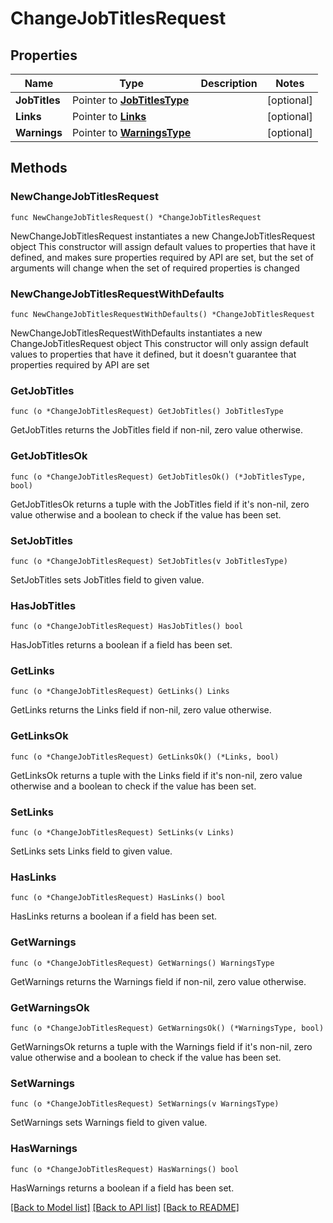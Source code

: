 # ChangeJobTitlesRequest

## Properties

Name | Type | Description | Notes
------------ | ------------- | ------------- | -------------
**JobTitles** | Pointer to [**JobTitlesType**](JobTitlesType.md) |  | [optional] 
**Links** | Pointer to [**Links**](Links.md) |  | [optional] 
**Warnings** | Pointer to [**WarningsType**](WarningsType.md) |  | [optional] 

## Methods

### NewChangeJobTitlesRequest

`func NewChangeJobTitlesRequest() *ChangeJobTitlesRequest`

NewChangeJobTitlesRequest instantiates a new ChangeJobTitlesRequest object
This constructor will assign default values to properties that have it defined,
and makes sure properties required by API are set, but the set of arguments
will change when the set of required properties is changed

### NewChangeJobTitlesRequestWithDefaults

`func NewChangeJobTitlesRequestWithDefaults() *ChangeJobTitlesRequest`

NewChangeJobTitlesRequestWithDefaults instantiates a new ChangeJobTitlesRequest object
This constructor will only assign default values to properties that have it defined,
but it doesn't guarantee that properties required by API are set

### GetJobTitles

`func (o *ChangeJobTitlesRequest) GetJobTitles() JobTitlesType`

GetJobTitles returns the JobTitles field if non-nil, zero value otherwise.

### GetJobTitlesOk

`func (o *ChangeJobTitlesRequest) GetJobTitlesOk() (*JobTitlesType, bool)`

GetJobTitlesOk returns a tuple with the JobTitles field if it's non-nil, zero value otherwise
and a boolean to check if the value has been set.

### SetJobTitles

`func (o *ChangeJobTitlesRequest) SetJobTitles(v JobTitlesType)`

SetJobTitles sets JobTitles field to given value.

### HasJobTitles

`func (o *ChangeJobTitlesRequest) HasJobTitles() bool`

HasJobTitles returns a boolean if a field has been set.

### GetLinks

`func (o *ChangeJobTitlesRequest) GetLinks() Links`

GetLinks returns the Links field if non-nil, zero value otherwise.

### GetLinksOk

`func (o *ChangeJobTitlesRequest) GetLinksOk() (*Links, bool)`

GetLinksOk returns a tuple with the Links field if it's non-nil, zero value otherwise
and a boolean to check if the value has been set.

### SetLinks

`func (o *ChangeJobTitlesRequest) SetLinks(v Links)`

SetLinks sets Links field to given value.

### HasLinks

`func (o *ChangeJobTitlesRequest) HasLinks() bool`

HasLinks returns a boolean if a field has been set.

### GetWarnings

`func (o *ChangeJobTitlesRequest) GetWarnings() WarningsType`

GetWarnings returns the Warnings field if non-nil, zero value otherwise.

### GetWarningsOk

`func (o *ChangeJobTitlesRequest) GetWarningsOk() (*WarningsType, bool)`

GetWarningsOk returns a tuple with the Warnings field if it's non-nil, zero value otherwise
and a boolean to check if the value has been set.

### SetWarnings

`func (o *ChangeJobTitlesRequest) SetWarnings(v WarningsType)`

SetWarnings sets Warnings field to given value.

### HasWarnings

`func (o *ChangeJobTitlesRequest) HasWarnings() bool`

HasWarnings returns a boolean if a field has been set.


[[Back to Model list]](../README.md#documentation-for-models) [[Back to API list]](../README.md#documentation-for-api-endpoints) [[Back to README]](../README.md)


